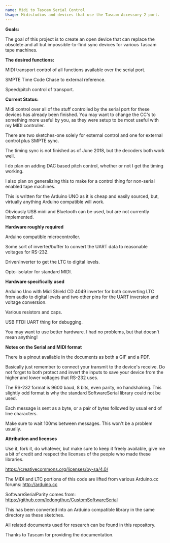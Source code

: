 ```yaml
---
name: Midi to Tascam Serial Control
Usage: Midistudios and devices that use the Tascam Accessory 2 port.
---
```

**Goals:**

The goal of this project is to create an open device that can replace the obsolete and all but impossible-to-find sync devices for various Tascam tape machines.

**The desired functions:**

MIDI transport control of all functions available over the serial port.

SMPTE Time Code Chase to external reference.

Speed/pitch control of transport.

**Current Status:**

Midi control over all of the stuff controlled by the serial port for these devices has already been finished. You may want to change the CC's to something more useful by you, as they were setup to be most useful with my MIDI controller.

There are two sketches-one solely for external control and one for external control plus SMPTE sync.

The timing sync is not finished as of June 2018, but the decoders both work well.

I do plan on adding DAC based pitch control, whether or not I get the timing working.

I also plan on generalizing this to make for a control thing for non-serial enabled tape machines.

This is written for the Arduino UNO as it is cheap and easily sourced, but, virtually anything Arduino compatible will work.

Obviously USB midi and Bluetooth can be used, but are not currently implemented.

**Hardware roughly required**

Arduino compatible microcontroller.

Some sort of inverter/buffer to convert the UART data to reasonable voltages for RS-232.

Driver/inverter to get the LTC to digital levels.

Opto-isolator for standard MIDI.

**Hardware specifically used**

Arduino Uno with Midi Shield CD 4049 inverter for both converting LTC from audio to digital levels and two other pins for the UART inversion and voltage conversion.<p>
Various resistors and caps.
<p>USB FTDI UART thing for debugging.

You may want to use better hardware. I had no problems, but that doesn't mean anything!

**Notes on the Serial and MIDI format**

There is a pinout available in the documents as both a GIF and a PDF.

Basically just remember to connect your transmit to the device's receive.
Do not forget to both protect and invert the inputs to save your device from the higher and lower voltages that RS-232 uses.

The RS-232 format is 9600 baud, 8 bits, even parity, no handshaking.
This slightly odd format is why the standard SoftwareSerial library could not be used.

Each message is sent as a byte, or a pair of bytes followed by usual end of line characters.

Make sure to wait 100ms between messages. This won't be a problem usually.

**Attribution and licenses**

Use it, fork it, do whatever, but make sure to keep it freely available, give me a bit of credit and respect the licenses of the people who made these libraries.

https://creativecommons.org/licenses/by-sa/4.0/

The MIDI and LTC portions of this code are lifted from various Arduino.cc forums:
<http://arduino.cc>

SoftwareSerialParity comes from:
<https://github.com/ledongthuc/CustomSoftwareSerial>

This has been converted into an Arduino compatible library in the same directory as these sketches.

All related documents used for research can be found in this repository.

Thanks to Tascam for providing the documentation.
